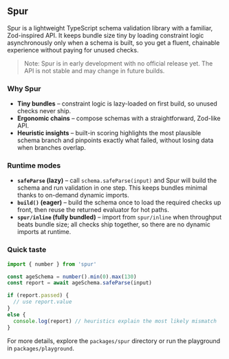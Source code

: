 ## Spur

Spur is a lightweight TypeScript schema validation library with a familiar, Zod-inspired API. It keeps bundle size tiny by loading constraint logic asynchronously only when a schema is built, so you get a fluent, chainable experience without paying for unused checks.

> Note: Spur is in early development with no official release yet. The API is not stable and may change in future builds.

### Why Spur
- **Tiny bundles** – constraint logic is lazy-loaded on first build, so unused checks never ship.
- **Ergonomic chains** – compose schemas with a straightforward, Zod-like API.
- **Heuristic insights** – built-in scoring highlights the most plausible schema branch and pinpoints exactly what failed, without losing data when branches overlap.

### Runtime modes
- **`safeParse` (lazy)** – call `schema.safeParse(input)` and Spur will build the schema and run validation in one step. This keeps bundles minimal thanks to on-demand dynamic imports.
- **`build()` (eager)** – build the schema once to load the required checks up front, then reuse the returned evaluator for hot paths.
- **`spur/inline` (fully bundled)** – import from `spur/inline` when throughput beats bundle size; all checks ship together, so there are no dynamic imports at runtime.

### Quick taste
```ts
import { number } from 'spur'

const ageSchema = number().min(0).max(130)
const report = await ageSchema.safeParse(input)

if (report.passed) {
  // use report.value
}
else {
  console.log(report) // heuristics explain the most likely mismatch
}
```

For more details, explore the `packages/spur` directory or run the playground in `packages/playground`.
